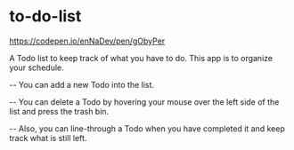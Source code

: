 # to-do-list

https://codepen.io/enNaDev/pen/gObyPer

A Todo list to keep track of what you have to do.
This app is to organize your schedule.

-- You can add a new Todo into the list.

-- You can delete a Todo by hovering your mouse over the left side of the list and press the trash bin.

-- Also, you can line-through a Todo when you have completed it and keep track what is still left.
